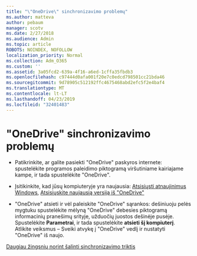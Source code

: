 ```yaml
---
title: "\"OneDrive\" sinchronizavimo problemų"
ms.author: matteva
author: pebaum
manager: scotv
ms.date: 2/27/2018
ms.audience: Admin
ms.topic: article
ROBOTS: NOINDEX, NOFOLLOW
localization_priority: Normal
ms.collection: Adm_O365
ms.custom: ''
ms.assetid: 3a05fcd2-639a-4f16-a6ed-1cffa35fbdb3
ms.openlocfilehash: c97444d0afa001f20e7c0edcd798501cc21bda46
ms.sourcegitcommit: 9d78905c512192ffc4675468abd2efc5f2e4baf4
ms.translationtype: MT
ms.contentlocale: lt-LT
ms.lasthandoff: 04/23/2019
ms.locfileid: "32401483"
---
```

# <a name="fix-onedrive-sync-problems"></a>"OneDrive" sinchronizavimo problemų

- Patikrinkite, ar galite pasiekti "OneDrive" paskyros internete: spustelėkite programos paleidimo piktogramą viršutiniame kairiajame kampe, ir tada spustelėkite "OneDrive".
    
- Įsitikinkite, kad jūsų kompiuteryje yra naujausia: [Atsisiųsti atnaujinimus Windows](http://go.microsoft.com/fwlink/p/?LinkId=825773), [Atsisiųskite naujausią versiją iš "OneDrive"](https://go.microsoft.com/fwlink/p/?linkid=844652)
    
- "OneDrive" atsieti ir vėl paleiskite "OneDrive" sąrankos: dešiniuoju pelės mygtuku spustelėkite mėlyną "OneDrive" debesies piktogramą informacinių pranešimų srityje, užduočių juostos dešinėje pusėje. Spustelėkite **Parametrai**, ir tada spustelėkite **atsieti šį kompiuterį**. Atlikite veiksmus – Sveiki atvykę į "OneDrive" vedlį ir nustatyti "OneDrive" iš naujo.
    
[Daugiau žingsnių norint šalinti sinchronizavimo triktis](https://go.microsoft.com/fwlink/?linkid=866431)
  

